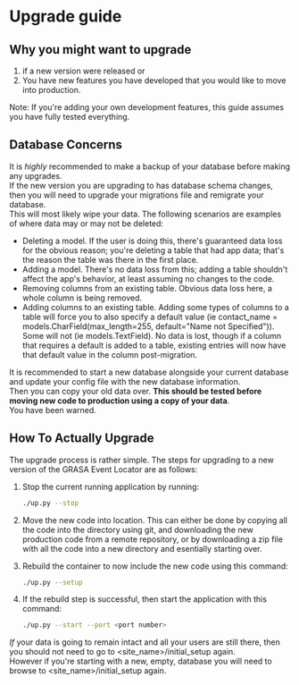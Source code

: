 # Upgrade guide

## Why you might want to upgrade
1. if a new version were released or
2. You have new features you have developed that you would like to move into production.

Note: If you're adding your own development features, this guide assumes you have fully tested everything.

## Database Concerns
It is _highly_ recommended to make a backup of your database before making any upgrades.  
If the new version you are upgrading to has database schema changes, then you will need to upgrade your migrations file and remigrate your database.  
This will most likely wipe your data. 
The following scenarios are examples of where data may or may not be deleted:
- Deleting a model.
    If the user is doing this, there's guaranteed data loss for the obvious reason; you're deleting a table that had app data; that's the reason the table was there in the first place.
- Adding a model.
    There's no data loss from this; adding a table shouldn't affect the app's behavior, at least assuming no changes to the code.
- Removing columns from an existing table.
    Obvious data loss here, a whole column is being removed.
- Adding columns to an existing table.
    Adding some types of columns to a table will force you to also specify a default value (ie contact_name = models.CharField(max_length=255, default="Name not Specified")). Some will not (ie models.TextField). No data is lost, though if a column that requires a default is added to a table, existing entries will now have that default value in the column post-migration.

It is recommended to start a new database alongside your current database and update your config file with the new database information.  
Then you can copy your old data over. 
__This should be tested before moving new code to production using a copy of your data__.  
You have been warned.

 ## How To Actually Upgrade 

The upgrade process is rather simple.
The steps for upgrading to a new version of the GRASA Event Locator are as follows:

1. Stop the current running application by running:
    ```sh
    ./up.py --stop
    ``` 

2. Move the new code into location.
    This can either be done by copying all the code into the directory using git, and downloading the new production code from a   remote repository, or by downloading a zip file with all the code into a new directory and esentially starting over.
3. Rebuild the container to now include the new code using this command:
    ```sh
    ./up.py --setup
    ```
4.  If the rebuild step is successful, then start the application with this command:
    ```sh
    ./up.py --start --port <port number>
_If_ your data is going to remain intact and all your users are still there, then you should not need to go to <site_name>/initial_setup again.  
However if you're starting with a new, empty, database you will need to browse to <site_name>/initial_setup again.
